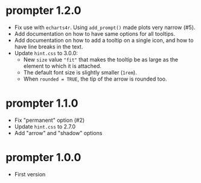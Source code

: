 # prompter 1.2.0

* Fix use with `echarts4r`. Using `add_prompt()` made plots very narrow (#5).
* Add documentation on how to have same options for all tooltips.
* Add documentation on how to add a tooltip on a single icon, and how to have 
  line breaks in the text.
* Update `hint.css` to 3.0.0:
  - New `size` value `"fit"` that makes the tooltip be as large as the element
    to which it is attached.
  - The default font size is slightly smaller (`1rem`).
  - When `rounded = TRUE`, the tip of the arrow is rounded too.

# prompter 1.1.0

* Fix "permanent" option (#2)
* Update `hint.css` to 2.7.0
* Add "arrow" and "shadow" options

# prompter 1.0.0

* First version
